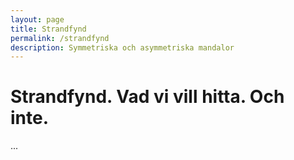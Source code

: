 ```yaml
---
layout: page
title: Strandfynd
permalink: /strandfynd
description: Symmetriska och asymmetriska mandalor
---
```


# Strandfynd. Vad vi vill hitta. Och inte.

...